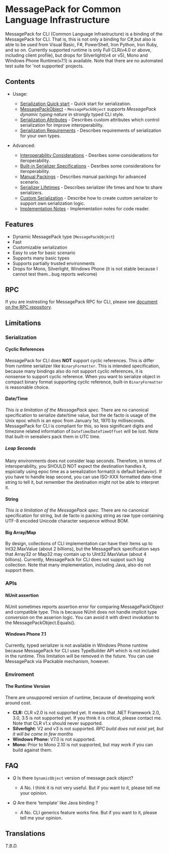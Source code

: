 # MessagePack for Common Language Infrastructure

MessagePack for CLI (Common Language Infrastructure) is a binding of the MessagePack for CLI. That is, this is not only a binding for C#,but also is able to be used from Visual Basic, F#, PowerShell, Iron Python, Iron Ruby, and so on. 
Currently supported runtime is only Full CLR(v4.0 or above, including client profile), but drops for Silverlight(v4 or v5), Mono and Windows Phone Runtime(v7.1) is available. Note that there are no automated test suite for 'not supported' projects.

## Contents

* Usage:
    * [Serialization Quick start](./SerializationQuickStart.md) - Quick start for serialization.
    * [MessagePackObject](./MessagePackObject.md) - `MessagePackObject` supports _MessagePack dynamic typing nature_ in strongly typed CLI style.
    * [Serialization Attributes](./SerializationAttributes.md) - Describes custom attributes which control serialization for improve interoperability.
    * [Serialization Requirements](./SerializationRequirements.md) - Describes requirements of serialization for your own types.

* Advanced:
    * [Interoperability Considerations](./InteroperabilityConsiderations.md) - Desribes some considerations for iteroperability.
    * [Built-in Serializer Specifications](./BuiltInSerializerSpecifications.md) - Desribes some considerations for iteroperability.
    * [Manual Packings](./ManualPackings.md) - Describes manual packings for advanced scenario.
    * [Serializer Lifetimes](./SerializerLifetimes.md) - Describes serializer life times and how to share serializers.
    * [Custom Serialization](./CustomSerialization.md) - Describe how to create custom serializer to support own serialization logic.
    * [Implementation Notes](./ImplementationNotes.md) - Implementation notes for code reader.

## Features

* Dynamic MessagePack type (`MessagePackObject`)
* Fast
* Customizable serialization
* Easy to use for basic scenario
* Supports many basic types
* Supports partially trusted environments
* Drops for Mono, Silverlight, Windows Phone (it is not stable because I cannot test them...bug reports welcome)

## RPC

If you are instresting for MessagePack RPC for CLI, please see [document on the RPC repository](https://github.com/yfakariya/msgpack-rpc-cli/doc/ReadMe.md).

## Limitations

### Serialization

#### Cyclic References

MessagePack for CLI does **NOT** support cyclic references. This is differ from runtime serializer like `BinaryFormatter`. This is intended specification, because many bindings also do not support cyclic references, it is nonsense to support cyclic reference. When you want to serialize object in compact binary format supporting cyclic reference, built-in `BinaryFormatter` is reasonable choice.

#### Date/Time

_This is a limitation of the MessagePack spec._ There are no canonical specification to serialize date/time value, but the de facto is usage of the Unix epoc which is an epoc from January 1st, 1970 by milliseconds. MessagePack for CLI is compliant for this, so less significant digits and timezone related information of `DateTime`/`DateTimeOffset` will be lost. Note that built-in serealiers pack them in UTC time.

##### Leap Seconds

Many environments does not consider leap seconds. Therefore, in terms of interoperability, you SHOULD NOT expect the destination handles it, espicially using epoc time as a serealization format(it is default behavior). If you have to handle leap second, you can use ISO-XXX formatted date-time string to tell it, but remember the destination might not be able to interpret it.

#### String

_This is a limitation of the MessagePack spec._ There are no canonical specification for string, but de facto is packing string as raw type containing UTF-8 encoded Unicode character sequence without BOM.

#### Big Array/Map

By design, collections of CLI implementation can have their items up to Int32.MaxValue (about 2 billions), but the MessagePack specification says that Array32 or Map32 may contain up to UInt32.MaxValue (about 4 billions). Currently, MessagePack for CLI does not suppot such big collection. Note that many implementation, including Java, also do not support them.

### APIs

#### NUnit assertion

NUnit sometimes reports assertion error for comparing MessagePackObject and compatible type. This is because NUnit does not handle implicit type conversion on the asserion logic. You can avoid it with direct invokation to the MessagePackObject.Equals().

#### Windows Phone 7.1

Currently, typed serializer is not available in Windows Phone runtime because MessagePack for CLI uses TypeBuilder API which is not included in the runtime. This limitation will be removed in the future. You can use MessagePack via IPackable mechanism, however.

### Enviroment

#### The Runtime Version

There are unsuppored version of runtime, because of developping work around cost.

* __CLR:__ CLR v2.0 is not supported yet. It means that .NET Framework 2.0, 3.0, 3.5 is not supported yet. If you think it is critical, please contact me. Note that CLR v1.x should never supported.
* __Silverlight:__ V2 and v3 is not supported. <!--For timing reason, v4 is supported, but you cannot use *-Async API because the runtime does not support Task.-->*RPC build does not exist yet, but it will be come in few months*
* __Windows Phone:__ V7.0 is not supported.
* __Mono:__ Prior to Mono 2.10 is not supported, but may work if you can build against them.

## FAQ

* _Q_ Is there `DynamicObject` version of message pack object?
    * _A_ No. I think it is not very useful. But if you want to it, please tell me your opinion.

* _Q_ Are there 'template' like Java binding ?
    * _A_ No. CLI generics feature works fine. But if you want to it, please tell me your opinion.


## Translations

_T.B.D._
